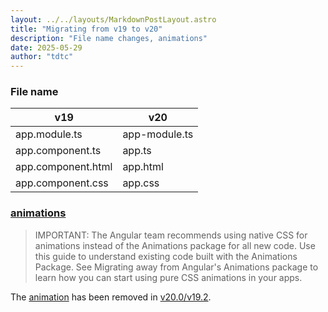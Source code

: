 ```yaml
---
layout: ../../layouts/MarkdownPostLayout.astro
title: "Migrating from v19 to v20"
description: "File name changes, animations"
date: 2025-05-29
author: "tdtc"
---
```


### File name
|v19|v20|
|-|-|
|app.module.ts|app-module.ts|
|app.component.ts|app.ts|
|app.component.html|app.html|
|app.component.css|app.css|

### [animations](https://angular.dev/guide/animations/migration)
> IMPORTANT: The Angular team recommends using native CSS for animations instead of the Animations package for all new code. 
> Use this guide to understand existing code built with the Animations Package. 
> See Migrating away from Angular's Animations package to learn how you can start using pure CSS animations in your apps.

The [animation](https://github.com/angular/angular/commit/fc5d187da5e8895d60caa35b7b59e234998eddf0) has been removed in [v20.0/v19.2](https://angular.dev/guide/animations).

